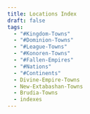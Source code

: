 ```yaml
---
title: Locations Index
draft: false
tags:
  - "#Kingdom-Towns"
  - "#Dominion-Towns"
  - "#League-Towns"
  - "#Konoren-Towns"
  - "#Fallen-Empires"
  - "#Nations"
  - "#Continents"
  - Divine-Empire-Towns
  - New-Extabashan-Towns
  - Brudia-Towns
  - indexes
---
```

 
